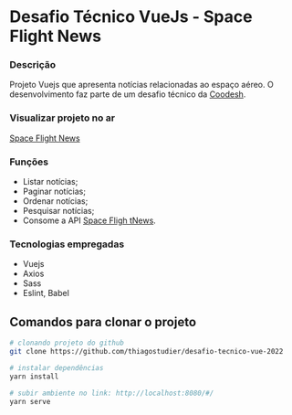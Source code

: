 # Desafio Técnico VueJs - Space Flight News

### Descrição

Projeto Vuejs que apresenta notícias relacionadas ao espaço aéreo.
O desenvolvimento faz parte de um desafio técnico da [Coodesh](https://coodesh.com/).

### Visualizar projeto no ar
[Space Flight News](https://space-flight-news-challenge.vercel.app/)

### Funções

- Listar notícias;
- Paginar notícias;
- Ordenar notícias;
- Pesquisar notícias;
- Consome a API [Space Fligh tNews](https://api.spaceflightnewsapi.net/documentation#/Article/get_v3_articles_event__id_).

### Tecnologias empregadas

- Vuejs
- Axios
- Sass
- Eslint, Babel

## Comandos para clonar o projeto

``` bash
# clonando projeto do github
git clone https://github.com/thiagostudier/desafio-tecnico-vue-2022

# instalar dependências
yarn install

# subir ambiente no link: http://localhost:8080/#/
yarn serve

```
